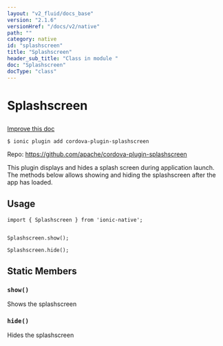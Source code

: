 ```yaml
---
layout: "v2_fluid/docs_base"
version: "2.1.6"
versionHref: "/docs/v2/native"
path: ""
category: native
id: "splashscreen"
title: "Splashscreen"
header_sub_title: "Class in module "
doc: "Splashscreen"
docType: "class"
---
```








<h1 class="api-title">
  
  Splashscreen
  

  

  

</h1>

<a class="improve-v2-docs" href="http://github.com/driftyco/ionic-native/edit/master/src/plugins/splashscreen.ts#L0">
  Improve this doc
</a>



<!-- decorators -->


<pre><code>$ ionic plugin add cordova-plugin-splashscreen</code></pre>
<p>Repo:
  <a href="https://github.com/apache/cordova-plugin-splashscreen">
    https://github.com/apache/cordova-plugin-splashscreen
  </a>
</p>

<!-- description -->

<p>This plugin displays and hides a splash screen during application launch. The methods below allows showing and hiding the splashscreen after the app has loaded.</p>



<!-- @usage tag -->

<h2>Usage</h2>

<pre><code class="lang-typescript">import { Splashscreen } from &#39;ionic-native&#39;;


Splashscreen.show();

Splashscreen.hide();
</code></pre>




<!-- @property tags -->


<h2>Static Members</h2>

<div id="show"></div>
<h3><code>show()</code>
  
</h3>




Shows the splashscreen










<div id="hide"></div>
<h3><code>hide()</code>
  
</h3>




Hides the splashscreen











<!-- methods on the class -->



<!-- other classes -->

<!-- end other classes -->

<!-- interfaces -->

<!-- end interfaces -->

<!-- related link --><!-- end content block -->


<!-- end body block -->

